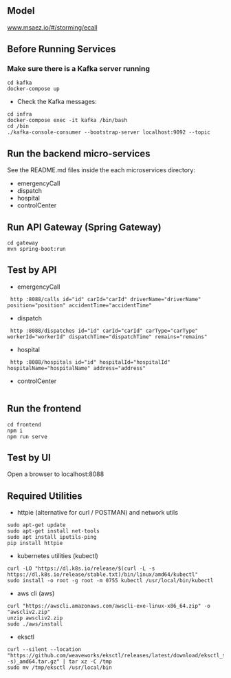 # 

## Model
www.msaez.io/#/storming/ecall

## Before Running Services
### Make sure there is a Kafka server running
```
cd kafka
docker-compose up
```
- Check the Kafka messages:
```
cd infra
docker-compose exec -it kafka /bin/bash
cd /bin
./kafka-console-consumer --bootstrap-server localhost:9092 --topic
```

## Run the backend micro-services
See the README.md files inside the each microservices directory:

- emergencyCall
- dispatch
- hospital
- controlCenter


## Run API Gateway (Spring Gateway)
```
cd gateway
mvn spring-boot:run
```

## Test by API
- emergencyCall
```
 http :8088/calls id="id" carId="carId" driverName="driverName" position="position" accidentTime="accidentTime" 
```
- dispatch
```
 http :8088/dispatches id="id" carId="carId" carType="carType" workerId="workerId" dispatchTime="dispatchTime" remains="remains" 
```
- hospital
```
 http :8088/hospitals id="id" hospitalId="hospitalId" hospitalName="hospitalName" address="address" 
```
- controlCenter
```
```


## Run the frontend
```
cd frontend
npm i
npm run serve
```

## Test by UI
Open a browser to localhost:8088

## Required Utilities

- httpie (alternative for curl / POSTMAN) and network utils
```
sudo apt-get update
sudo apt-get install net-tools
sudo apt install iputils-ping
pip install httpie
```

- kubernetes utilities (kubectl)
```
curl -LO "https://dl.k8s.io/release/$(curl -L -s https://dl.k8s.io/release/stable.txt)/bin/linux/amd64/kubectl"
sudo install -o root -g root -m 0755 kubectl /usr/local/bin/kubectl
```

- aws cli (aws)
```
curl "https://awscli.amazonaws.com/awscli-exe-linux-x86_64.zip" -o "awscliv2.zip"
unzip awscliv2.zip
sudo ./aws/install
```

- eksctl 
```
curl --silent --location "https://github.com/weaveworks/eksctl/releases/latest/download/eksctl_$(uname -s)_amd64.tar.gz" | tar xz -C /tmp
sudo mv /tmp/eksctl /usr/local/bin
```

